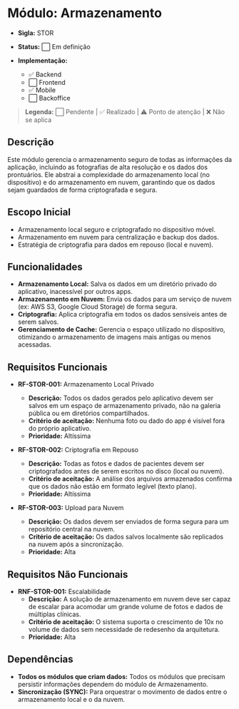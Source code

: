 # Módulo: Armazenamento
- **Sigla:** STOR
- **Status:** ⬜ Em definição

- **Implementação:**
  - ✅ Backend
  - ⬜ Frontend
  - ✅ Mobile
  - ⬜ Backoffice

> **Legenda:** ⬜ Pendente | ✅ Realizado | ⚠️ Ponto de atenção | ❌ Não se aplica

## Descrição
Este módulo gerencia o armazenamento seguro de todas as informações da aplicação, incluindo as fotografias de alta resolução e os dados dos prontuários. Ele abstrai a complexidade do armazenamento local (no dispositivo) e do armazenamento em nuvem, garantindo que os dados sejam guardados de forma criptografada e segura.

## Escopo Inicial
- Armazenamento local seguro e criptografado no dispositivo móvel.
- Armazenamento em nuvem para centralização e backup dos dados.
- Estratégia de criptografia para dados em repouso (local e nuvem).

## Funcionalidades
- **Armazenamento Local:** Salva os dados em um diretório privado do aplicativo, inacessível por outros apps.
- **Armazenamento em Nuvem:** Envia os dados para um serviço de nuvem (ex: AWS S3, Google Cloud Storage) de forma segura.
- **Criptografia:** Aplica criptografia em todos os dados sensíveis antes de serem salvos.
- **Gerenciamento de Cache:** Gerencia o espaço utilizado no dispositivo, otimizando o armazenamento de imagens mais antigas ou menos acessadas.

## Requisitos Funcionais

- **RF-STOR-001:** Armazenamento Local Privado
  - **Descrição:** Todos os dados gerados pelo aplicativo devem ser salvos em um espaço de armazenamento privado, não na galeria pública ou em diretórios compartilhados.
  - **Critério de aceitação:** Nenhuma foto ou dado do app é visível fora do próprio aplicativo.
  - **Prioridade:** Altíssima

- **RF-STOR-002:** Criptografia em Repouso
  - **Descrição:** Todas as fotos e dados de pacientes devem ser criptografados antes de serem escritos no disco (local ou nuvem).
  - **Critério de aceitação:** A análise dos arquivos armazenados confirma que os dados não estão em formato legível (texto plano).
  - **Prioridade:** Altíssima

- **RF-STOR-003:** Upload para Nuvem
  - **Descrição:** Os dados devem ser enviados de forma segura para um repositório central na nuvem.
  - **Critério de aceitação:** Os dados salvos localmente são replicados na nuvem após a sincronização.
  - **Prioridade:** Alta

## Requisitos Não Funcionais

- **RNF-STOR-001:** Escalabilidade
  - **Descrição:** A solução de armazenamento em nuvem deve ser capaz de escalar para acomodar um grande volume de fotos e dados de múltiplas clínicas.
  - **Critério de aceitação:** O sistema suporta o crescimento de 10x no volume de dados sem necessidade de redesenho da arquitetura.
  - **Prioridade:** Alta

## Dependências

- **Todos os módulos que criam dados:** Todos os módulos que precisam persistir informações dependem do módulo de Armazenamento.
- **Sincronização (SYNC):** Para orquestrar o movimento de dados entre o armazenamento local e o da nuvem.
